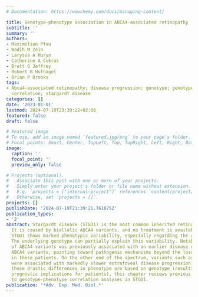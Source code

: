 ```yaml
---
# Documentation: https://wowchemy.com/docs/managing-content/

title: Genotype-phenotype association in ABCA4-associated retinopathy
subtitle: ''
summary: ''
authors:
- Maximilian Pfau
- Wadih M Zein
- Laryssa A Huryn
- Catherine A Cukras
- Brett G Jeffrey
- Robert B Hufnagel
- Brian P Brooks
tags:
- Abca4-associated retinopathy; disease progression; genotype; genotype-phenotype
  correlation; stargardt disease
categories: []
date: '2023-01-01'
lastmod: 2024-07-19T23:39:22+02:00
featured: false
draft: false

# Featured image
# To use, add an image named `featured.jpg/png` to your page's folder.
# Focal points: Smart, Center, TopLeft, Top, TopRight, Left, Right, BottomLeft, Bottom, BottomRight.
image:
  caption: ''
  focal_point: ''
  preview_only: false

# Projects (optional).
#   Associate this post with one or more of your projects.
#   Simply enter your project's folder or file name without extension.
#   E.g. `projects = ["internal-project"]` references `content/project/deep-learning/index.md`.
#   Otherwise, set `projects = []`.
projects: []
publishDate: '2024-07-19T21:39:21.761875Z'
publication_types:
- '2'
abstract: Stargardt disease (STGD1) is the most common inherited retina degeneration.
  It is caused by biallelic ABCA4 variants, and no treatment is available to date.
  STGD1 shows marked phenotypic variability, especially regarding the age of onset.
  The underlying genotype can partially explain this variability. Notably, a subset
  of ABCA4 variants was previously associated with an earlier disease onset than truncating
  ABCA4 variants, pointing toward pathogenic mechanisms beyond the loss of gene function
  in these patients. On the other end of the spectrum, variants such as p.Gly1961Glu
  were associated with markedly slower extrafoveal disease progression. Given that
  these drastic differences in phenotype are based on genotype (resulting in important
  prognostic implications for patients), this chapter reviews previous approaches
  to genotype-phenotype correlation analyses in STGD1.
publication: '*Adv. Exp. Med. Biol.*'
---
```

